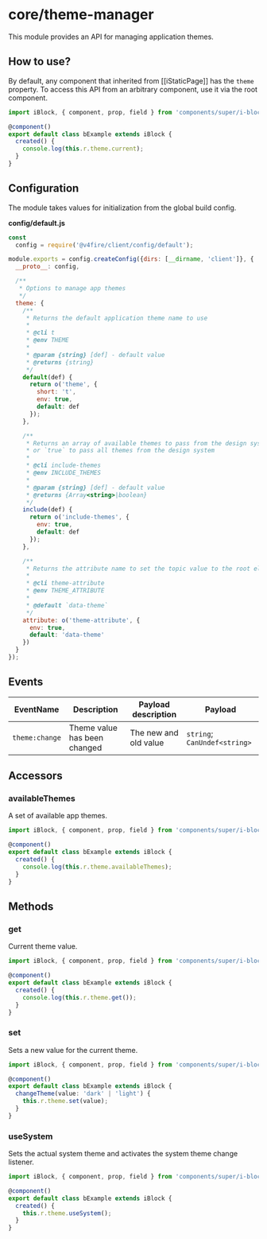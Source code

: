 # core/theme-manager

This module provides an API for managing application themes.

## How to use?

By default, any component that inherited from [[iStaticPage]] has the `theme` property.
To access this API from an arbitrary component, use it via the root component.

```typescript
import iBlock, { component, prop, field } from 'components/super/i-block/i-block';

@component()
export default class bExample extends iBlock {
  created() {
    console.log(this.r.theme.current);
  }
}
```

## Configuration

The module takes values for initialization from the global build config.

__config/default.js__

```js
const
  config = require('@v4fire/client/config/default');

module.exports = config.createConfig({dirs: [__dirname, 'client']}, {
  __proto__: config,

  /**
   * Options to manage app themes
   */
  theme: {
    /**
     * Returns the default application theme name to use
     *
     * @cli t
     * @env THEME
     *
     * @param {string} [def] - default value
     * @returns {string}
     */
    default(def) {
      return o('theme', {
        short: 't',
        env: true,
        default: def
      });
    },

    /**
     * Returns an array of available themes to pass from the design system to the runtime,
     * or `true` to pass all themes from the design system
     *
     * @cli include-themes
     * @env INCLUDE_THEMES
     *
     * @param {string} [def] - default value
     * @returns {Array<string>|boolean}
     */
    include(def) {
      return o('include-themes', {
        env: true,
        default: def
      });
    },

    /**
     * Returns the attribute name to set the topic value to the root element
     *
     * @cli theme-attribute
     * @env THEME_ATTRIBUTE
     *
     * @default `data-theme`
     */
    attribute: o('theme-attribute', {
      env: true,
      default: 'data-theme'
    })
  }
});
```

## Events

| EventName      | Description                  | Payload description   | Payload                      |
|----------------|------------------------------|-----------------------|------------------------------|
| `theme:change` | Theme value has been changed | The new and old value | `string`; `CanUndef<string>` |

## Accessors

### availableThemes

A set of available app themes.

```typescript
import iBlock, { component, prop, field } from 'components/super/i-block/i-block';

@component()
export default class bExample extends iBlock {
  created() {
    console.log(this.r.theme.availableThemes);
  }
}
```

## Methods

### get

Current theme value.

```typescript
import iBlock, { component, prop, field } from 'components/super/i-block/i-block';

@component()
export default class bExample extends iBlock {
  created() {
    console.log(this.r.theme.get());
  }
}
```

### set

Sets a new value for the current theme.

```typescript
import iBlock, { component, prop, field } from 'components/super/i-block/i-block';

@component()
export default class bExample extends iBlock {
  changeTheme(value: 'dark' | 'light') {
    this.r.theme.set(value);
  }
}
```

### useSystem

Sets the actual system theme and activates the system theme change listener.

```typescript
import iBlock, { component, prop, field } from 'components/super/i-block/i-block';

@component()
export default class bExample extends iBlock {
  created() {
    this.r.theme.useSystem();
  }
}
```
